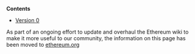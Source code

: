 <!-- START doctoc generated TOC please keep comment here to allow auto update -->
<!-- DON'T EDIT THIS SECTION, INSTEAD RE-RUN doctoc TO UPDATE -->
**Contents**

- [Version 0](#version-0)

<!-- END doctoc generated TOC please keep comment here to allow auto update -->

As part of an ongoing effort to update and overhaul the Ethereum wiki to make it more useful to our community, the information on this page has been moved to [ethereum.org](https://ethereum.org/)

